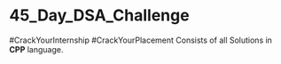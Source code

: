 # 45_Day_DSA_Challenge
#CrackYourInternship #CrackYourPlacement
Consists of all Solutions in **CPP** language.
